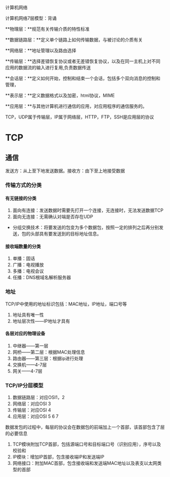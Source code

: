 计算机网络

计算机网络7层模型：背诵

**物理层：**规范有关传输介质的特性标准

**数据链路层：**定义单个链路上如何传输数据，与被讨论的介质有关

**网络层：**地址管理以及路由选择

**传输层：**选择差错恢复协议或者无差错恢复协议，以及在同一主机上对不同应用的数据流的输入进行复用,负责数据传送

**会话层：**定义如何开始，控制和结束一个会话，包括多个双向消息的控制和管理，

**表示层：**定义数据格式以及加密，html协议，MIME

**应用层：**与其他计算机进行通信的应用，对应用程序的通信服务的。

TCP，UDP属于传输层，IP属于网络层，HTTP，FTP，SSH是应用层的协议

# TCP

## 通信

发送方：从上至下地发送数据。接收方：由下至上地接受数据

### 传输方式的分类

#### 有无链接的分类

1. 面向有连接：发送数据时需要先打开一个连接，无连接时，无法发送数据TCP
2. 面向无连接：无需确认对端是否存在UDP

- 分组交换技术：将要发送的包变为多个数据包，按照一定的排列之后再分别发送，包的头部具有要发送到的目标地址信息。

#### 接收端数量的分类

1. 单播：固话
2. 广播：电视播放
3. 多播：电视会议
4. 任播：DNS根域名解析服务器

### 地址

TCP/IP中使用的地址标识包括：MAC地址，IP地址，端口号等

1. 地址具有唯一性
2. 地址层次性——IP地址才具有

#### 各层对应的物理设备

1. 中继器——第一层
2. 网桥——第二层：根据MAC处理信息
3. 路由器——第三层：根据ip进行处理
4. 交换机——4-7层
5. 网关——4-7层

### TCP/IP分层模型

1. 数据链路层：对应OSI1，2
2. 网络层：对应OSI 3
3. 传输层：对应OSI 4
4. 应用层：对应OSI 5 6 7

数据发包的过程中，每层的协议会在数据包的前端加上一个首部，该首部包含了层的必要信息

1. TCP模块附加TCP首部，包括源端口号和目标端口号（识别应用），序号以及校验和
2. IP模块：增加IP首部，包含接收端IP和发送端IP
3. 网络接口：附加MAC首部，包含接收端和发送端MAC地址以及表支以太网类型的首部